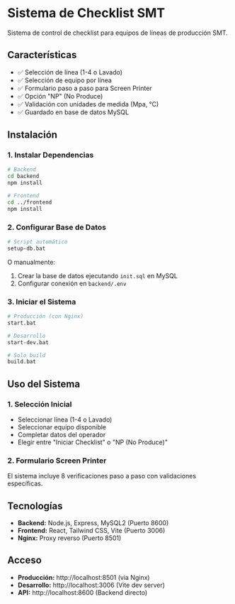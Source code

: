 # Sistema de Checklist SMT

Sistema de control de checklist para equipos de líneas de producción SMT.

## Características

- ✅ Selección de línea (1-4 o Lavado)
- ✅ Selección de equipo por línea
- ✅ Formulario paso a paso para Screen Printer
- ✅ Opción "NP" (No Produce)
- ✅ Validación con unidades de medida (Mpa, °C)
- ✅ Guardado en base de datos MySQL

## Instalación

### 1. Instalar Dependencias

```bash
# Backend
cd backend
npm install

# Frontend
cd ../frontend
npm install
```

### 2. Configurar Base de Datos

```bash
# Script automático
setup-db.bat
```

O manualmente:
1. Crear la base de datos ejecutando `init.sql` en MySQL
2. Configurar conexión en `backend/.env`

### 3. Iniciar el Sistema

```bash
# Producción (con Nginx)
start.bat

# Desarrollo
start-dev.bat

# Solo build
build.bat
```

## Uso del Sistema

### 1. Selección Inicial
- Seleccionar línea (1-4 o Lavado)
- Seleccionar equipo disponible
- Completar datos del operador
- Elegir entre "Iniciar Checklist" o "NP (No Produce)"

### 2. Formulario Screen Printer
El sistema incluye 8 verificaciones paso a paso con validaciones específicas.

## Tecnologías

- **Backend:** Node.js, Express, MySQL2 (Puerto 8600)
- **Frontend:** React, Tailwind CSS, Vite (Puerto 3006)
- **Nginx:** Proxy reverso (Puerto 8501)

## Acceso

- **Producción:** http://localhost:8501 (via Nginx)
- **Desarrollo:** http://localhost:3006 (Vite dev server)
- **API:** http://localhost:8600 (Backend directo)